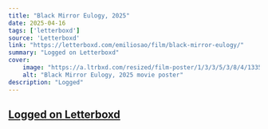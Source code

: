```yaml
---
title: "Black Mirror Eulogy, 2025"
date: 2025-04-16
tags: ['letterboxd']
source: 'Letterboxd'
link: "https://letterboxd.com/emiliosao/film/black-mirror-eulogy/"
summary: "Logged on Letterboxd"
cover:
    image: "https://a.ltrbxd.com/resized/film-poster/1/3/3/5/3/8/4/1335384-black-mirror-eulogy-0-600-0-900-crop.jpg?v=39a4cb6585"
    alt: "Black Mirror Eulogy, 2025 movie poster"
description: "Logged"
---
```

## [Logged on Letterboxd](https://letterboxd.com/emiliosao/film/black-mirror-eulogy/)

